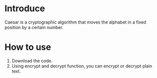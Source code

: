 # Introduce

Caesar is a cryptographic algorithm that moves the alphabet in a fixed position by a certain number.

# How to use

1. Download the code.
2. Using encrypt and decrypt function, you can encrypt or decrypt plain text.
